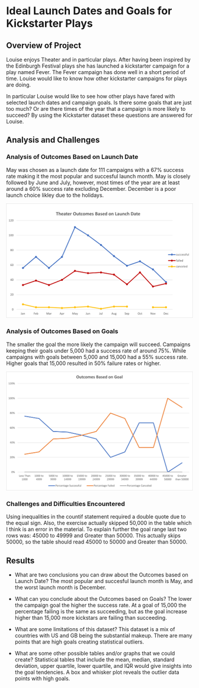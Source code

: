 # Ideal Launch Dates and Goals for Kickstarter Plays

## Overview of Project
Louise enjoys Theater and in particular plays.  After having been inspired by the Edinburgh Festival plays she has launched a kickstarter campaign for a play named Fever. The Fever campaign has done well in a short period of time.  Louise would like to know how other kickstarter campaigns for plays are doing.  
    
In particular Louise would like to see how other plays have fared with selected launch dates and campaign goals.  Is there some goals that are just too much? Or are there times of the year that a campaign is more likely to succeed?  By using the Kickstarter dataset these questions are answered for Louise.  

## Analysis and Challenges

### Analysis of Outcomes Based on Launch Date
May was chosen as a launch date for 111 campaigns with a 67% success rate making it the most popular and succesful launch month.  May is closely followed by June and July, however, most times of the year are at least around a 60% success rate excluding December.  December is a poor launch choice likley due to the holidays.  

![alt text](https://github.com/jj2773/kickstarter-analysis/blob/main/Theater_Outcomes_vs_Launch.png)

### Analysis of Outcomes Based on Goals
The smaller the goal the more likely the campaign will succeed.  Campaigns keeping their goals under 5,000 had a success rate of around 75%.  While campaigns with goals between 5,000 and 15,000 had a 55% success rate.  Higher goals that 15,000 resulted in 50% failure rates or higher.

![alt text](https://github.com/jj2773/kickstarter-analysis/blob/main/Outcomes_vs_Goals.png)

### Challenges and Difficulties Encountered
Using inequalities in the countif statement required a double quote due to the equal sign.  Also, the exercise actually skipped 50,000 in the table which I think is an error in the material.  To explain further the goal range last two rows was: 45000 to 49999 and Greater than 50000.  This actually skips 50000, so the table should read 45000 to 50000 and Greater than 50000.

## Results

- What are two conclusions you can draw about the Outcomes based on Launch Date?  The most popular and succesful launch month is May, and the worst launch month is December.

- What can you conclude about the Outcomes based on Goals? The lower the campaign goal the higher the success rate.  At a goal of 15,000 the percentage failing is the same as succeeding, but as the goal increase higher than 15,000 more kickstars are failing than succeeding.

- What are some limitations of this dataset? This dataset is a mix of countries with US and GB being the substantial makeup.  There are many points that are high goals creating statistical outliers.

- What are some other possible tables and/or graphs that we could create?  Statistical tables that include the mean, median, standard deviation, upper quartile, lower quartile, and IQR would give insights into the goal tendencies.  A box and whisker plot reveals the outlier data points with high goals.

